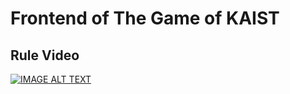 # Frontend of The Game of KAIST
## Rule Video
[![IMAGE ALT TEXT](http://img.youtube.com/vi/f0C9zdn9X7M/0.jpg)](http://www.youtube.com/watch?v=f0C9zdn9X7M "The Game of KAIST Rule Video")
